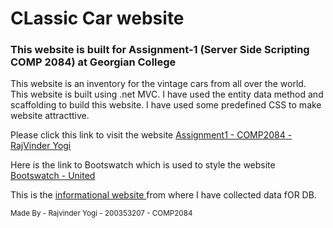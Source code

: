﻿<h1> CLassic Car website</h1>
<h3> This website is built for Assignment-1 (Server Side Scripting COMP 2084) at Georgian College</h3>
<p>This website is an inventory for the vintage cars from all over the world. This website is built using .net MVC. I have used the entity data method and scaffolding to build this website. I have used some predefined CSS to make website attracttive.</p>
<p>Please click this link to visit the website <a href="http://rajvinderyogi-assignment1-comp2084.azurewebsites.net/"> Assignment1 - COMP2084 - RajVinder Yogi</a></p>
<p>Here is the link to Bootswatch which is used to style the website <a href="https://bootswatch.com/united/"> Bootswatch - United </a></p>
<p>This is the <a href="https://www.globalcarsbrands.com/top-20-old-classic-vintage-cars-for-men/">informational website </a>from where I have collected data fOR DB.</p>

<small> Made By - Rajvinder Yogi - 200353207 - COMP2084</small>